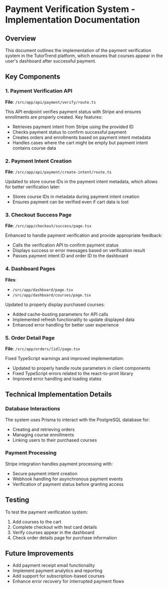 # Payment Verification System - Implementation Documentation

## Overview

This document outlines the implementation of the payment verification system in the TutorTrend platform, which ensures that courses appear in the user's dashboard after successful payment.

## Key Components

### 1. Payment Verification API

**File**: `/src/app/api/payment/verify/route.ts`

This API endpoint verifies payment status with Stripe and ensures enrollments are properly created. Key features:

- Retrieves payment intent from Stripe using the provided ID
- Checks payment status to confirm successful payment
- Creates orders and enrollments based on payment intent metadata
- Handles cases where the cart might be empty but payment intent contains course data

### 2. Payment Intent Creation

**File**: `/src/app/api/payment/create-intent/route.ts`

Updated to store course IDs in the payment intent metadata, which allows for better verification later:

- Stores course IDs in metadata during payment intent creation
- Ensures payment can be verified even if cart data is lost

### 3. Checkout Success Page

**File**: `/src/app/checkout/success/page.tsx`

Enhanced to handle payment verification and provide appropriate feedback:

- Calls the verification API to confirm payment status
- Displays success or error messages based on verification result
- Passes payment intent ID and order ID to the dashboard

### 4. Dashboard Pages

**Files**: 
- `/src/app/dashboard/page.tsx`
- `/src/app/dashboard/courses/page.tsx`

Updated to properly display purchased courses:

- Added cache-busting parameters for API calls
- Implemented refresh functionality to update displayed data
- Enhanced error handling for better user experience

### 5. Order Detail Page

**File**: `/src/app/orders/[id]/page.tsx`

Fixed TypeScript warnings and improved implementation:

- Updated to properly handle route parameters in client components
- Fixed TypeScript errors related to the react-to-print library
- Improved error handling and loading states

## Technical Implementation Details

### Database Interactions

The system uses Prisma to interact with the PostgreSQL database for:

- Creating and retrieving orders
- Managing course enrollments
- Linking users to their purchased courses

### Payment Processing

Stripe integration handles payment processing with:

- Secure payment intent creation
- Webhook handling for asynchronous payment events
- Verification of payment status before granting access

## Testing

To test the payment verification system:

1. Add courses to the cart
2. Complete checkout with test card details
3. Verify courses appear in the dashboard
4. Check order details page for purchase information

## Future Improvements

- Add payment receipt email functionality
- Implement payment analytics and reporting
- Add support for subscription-based courses
- Enhance error recovery for interrupted payment flows
